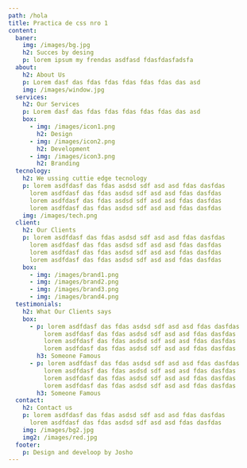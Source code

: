 ```yaml
---
path: /hola
title: Practica de css nro 1
content:
  baner:
    img: /images/bg.jpg
    h2: Succes by desing
    p: lorem ipsum my frendas asdfasd fdasfdasfadsfa
  about:
    h2: About Us
    p: Lorem dasf das fdas fdas fdas fdas fdas das asd
    img: /images/window.jpg
  services:
    h2: Our Services
    p: Lorem dasf das fdas fdas fdas fdas fdas das asd
    box:
      - img: /images/icon1.png
        h2: Design
      - img: /images/icon2.png
        h2: Development
      - img: /images/icon3.png
        h2: Branding
  tecnology:
    h2: We ussing cuttie edge tecnology
    p: lorem asdfdasf das fdas asdsd sdf asd asd fdas dasfdas
      lorem asdfdasf das fdas asdsd sdf asd asd fdas dasfdas
      lorem asdfdasf das fdas asdsd sdf asd asd fdas dasfdas
      lorem asdfdasf das fdas asdsd sdf asd asd fdas dasfdas
    img: /images/tech.png
  client:
    h2: Our Clients
    p: lorem asdfdasf das fdas asdsd sdf asd asd fdas dasfdas
      lorem asdfdasf das fdas asdsd sdf asd asd fdas dasfdas
      lorem asdfdasf das fdas asdsd sdf asd asd fdas dasfdas
      lorem asdfdasf das fdas asdsd sdf asd asd fdas dasfdas
    box:
      - img: /images/brand1.png
      - img: /images/brand2.png
      - img: /images/brand3.png
      - img: /images/brand4.png
  testimonials:
    h2: What Our Clients says
    box:
      - p: lorem asdfdasf das fdas asdsd sdf asd asd fdas dasfdas
          lorem asdfdasf das fdas asdsd sdf asd asd fdas dasfdas
          lorem asdfdasf das fdas asdsd sdf asd asd fdas dasfdas
          lorem asdfdasf das fdas asdsd sdf asd asd fdas dasfdas
        h3: Someone Famous
      - p: lorem asdfdasf das fdas asdsd sdf asd asd fdas dasfdas
          lorem asdfdasf das fdas asdsd sdf asd asd fdas dasfdas
          lorem asdfdasf das fdas asdsd sdf asd asd fdas dasfdas
          lorem asdfdasf das fdas asdsd sdf asd asd fdas dasfdas
        h3: Someone Famous
  contact:
    h2: Contact us
    p: lorem asdfdasf das fdas asdsd sdf asd asd fdas dasfdas
      lorem asdfdasf das fdas asdsd sdf asd asd fdas dasfdas
    img: /images/bg2.jpg
    img2: /images/red.jpg
  footer:
    p: Design and develoop by Josho
---
```

